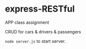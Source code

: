 # express-RESTful
APP class assignment

CRUD for cars & drivers & passengers

`node server.js` to start server.

